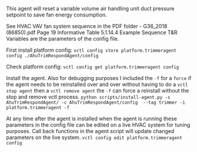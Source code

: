 This agent will reset a variable volume air handling unit duct pressure setpoint to save fan energy consumption.


See HVAC VAV fan system sequence in the PDF folder - G36_2018 (86850).pdf Page 19 Informative Table 5.1.14.4 Example Sequence T&R Variables are the parameters of the config file.



First install platform config:
`vctl config store platform.trimmeragent config ./AhuTrimRespondAgent/config`


Check platform config:
`vctl config get platform.trimmeragent config`


Install the agent. Also for debugging purposes I included the `-f` for a `force` if the agent needs to be reinstalled over and over without having to do a `vctl stop agent` then a `vctl remove agent` the `-f` can force a reinstall without the stop and remove vctl process.
`python scripts/install-agent.py -s AhuTrimRespondAgent/ -c AhuTrimRespondAgent/config  --tag trimmer -i platform.trimmeragent -f`


At any time after the agent is installed when the agent is running these parameters in the config file can be edited on a live HVAC system for tuning purposes. Call back functions in the agent script will update changed parameters on the live system.
`vctl config edit platform.trimmeragent config`







